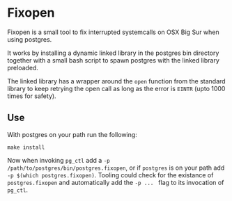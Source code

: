 # Fixopen
Fixopen is a small tool to fix interrupted systemcalls on OSX Big Sur when using postgres.

It works by installing a dynamic linked library in the postgres bin directory together with a small bash script to spawn postgres with the linked library preloaded.

The linked library has a wrapper around the `open` function from the standard library to keep retrying the open call as long as the error is `EINTR` (upto 1000 times for safety).

## Use
With postgres on your path run the following:

```
make install
```

Now when invoking `pg_ctl` add a `-p /path/to/postgres/bin/postgres.fixopen`, or if `postgres` is on your path add `-p $(which postgres.fixopen)`. Tooling could check for the existance of `postgres.fixopen` and automatically add the `-p ... ` flag to its invocation of `pg_ctl`.